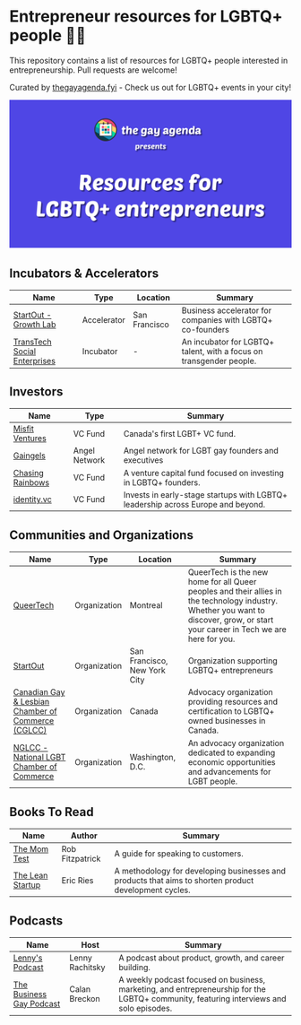 # Entrepreneur resources for LGBTQ+ people 🏳️‍🌈
This repository contains a list of resources for LGBTQ+ people interested in entrepreneurship. Pull requests are welcome!

Curated by [thegayagenda.fyi](https://thegayagenda.fyi/) - Check us out for LGBTQ+ events in your city!

![Logo](/misc/header.png)


## Incubators & Accelerators
| Name | Type | Location | Summary |
|------|------|----------|---------|
| [StartOut - Growth Lab ](https://startout.org/growth-lab/) | Accelerator | San Francisco | Business accelerator for companies with LGBTQ+ co-founders |
| [TransTech Social Enterprises](https://www.transtechsocial.org/) | Incubator | - | An incubator for LGBTQ+ talent, with a focus on transgender people.|


## Investors
| Name | Type | Summary |
|------|------|---------|
| [Misfit Ventures](https://themisfits.vc/) | VC Fund | Canada's first LGBT+ VC fund. |
| [Gaingels](https://gaingels.com) | Angel Network | Angel network for LGBT gay founders and executives |
| [Chasing Rainbows](https://www.chasingrainbows.vc/) | VC Fund | A venture capital fund focused on investing in LGBTQ+ founders. |
| [identity.vc](https://identity.vc) | VC Fund | Invests in early-stage startups with LGBTQ+ leadership across Europe and beyond. |

## Communities and Organizations
| Name | Type | Location | Summary |
|------|------|----------|---------|
| [QueerTech](https://www.queertech.ca) | Organization | Montreal | QueerTech is the new home for all Queer peoples and their allies in the technology industry. Whether you want to discover, grow, or start your career in Tech we are here for you. |
| [StartOut](https://startout.org/) | Organization | San Francisco, New York City | Organization supporting LGBTQ+ entrepreneurs |
| [Canadian Gay & Lesbian Chamber of Commerce (CGLCC)](https://www.cglcc.ca) | Organization | Canada | Advocacy organization providing resources and certification to LGBTQ+ owned businesses in Canada. |
| [NGLCC - National LGBT Chamber of Commerce ](https://www.nglcc.org/) | Organization | Washington, D.C. | An advocacy organization dedicated to expanding economic opportunities and advancements for LGBT people. |

## Books To Read
| Name | Author | Summary |
|------|--------|---------|
| [The Mom Test](https://amzn.to/4fvklaz) | Rob Fitzpatrick | A guide for speaking to customers. |
| [The Lean Startup](https://amzn.to/40qjunn) | Eric Ries | A methodology for developing businesses and products that aims to shorten product development cycles. |

## Podcasts
| Name | Host | Summary |
|------|------|---------|
| [Lenny's Podcast](https://www.youtube.com/@LennysPodcast) | Lenny Rachitsky | A podcast about product, growth, and career building. |
| [The Business Gay Podcast](https://calanbreckon.com/the-business-gay-podcast/) | Calan Breckon | A weekly podcast focused on business, marketing, and entrepreneurship for the LGBTQ+ community, featuring interviews and solo episodes. |
